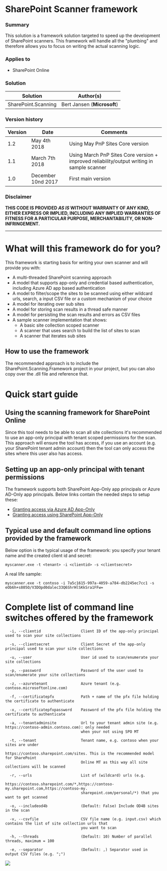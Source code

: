 # SharePoint Scanner framework #

### Summary ###
This solution is a framework solution targeted to speed up the development of SharePoint scanners. This framework will handle all the "plumbing" and therefore allows you to focus on writing the actual scanning logic. 


### Applies to ###
-  SharePoint Online

### Solution ###
Solution | Author(s)
---------|----------
SharePoint.Scanning | Bert Jansen (**Microsoft**)

### Version history ###
Version  | Date | Comments
---------| -----| --------
1.2 | May 4th 2018 | Using May PnP Sites Core version
1.1 | March 7th 2018 | Using March PnP Sites Core version + improved reliability/output writing in sample scanner
1.0 | December 10nd 2017 | First main version

### Disclaimer ###
**THIS CODE IS PROVIDED *AS IS* WITHOUT WARRANTY OF ANY KIND, EITHER EXPRESS OR IMPLIED, INCLUDING ANY IMPLIED WARRANTIES OF FITNESS FOR A PARTICULAR PURPOSE, MERCHANTABILITY, OR NON-INFRINGEMENT.**


----------

# What will this framework do for you? #
This framework is starting basis for writing your own scanner and will provide you with:
- A multi-threaded SharePoint scanning approach
- A model that supports app-only and credential based authentication, including Azure AD app based authentication
- A model to filter/scope the sites to be scanned using either wildcard urls, search, a input CSV file or a custom mechanism of your choice
- A model for iterating over sub sites
- A model for storing scan results in a thread safe manner
- A model for persisting the scan results and errors as CSV files
- A sample scanner implementation that shows:
	- A basic site collection scoped scanner
	- A scanner that uses search to build the list of sites to scan
	- A scanner that iterates sub sites

## How to use the framework
The recommended approach is to include the SharePoint.Scanning.Framework project in your project, but you can also copy over the .dll file and reference that.

# Quick start guide #
## Using the scanning framework for SharePoint Online ##
Since this tool needs to be able to scan all site collections it's recommended to use an app-only principal with tenant scoped permissions for the scan. This approach will ensure the tool has access, if you use an account (e.g. your SharePoint tenant admin account) then the tool can only access the sites where this user also has access.

## Setting up an app-only principal with tenant permissions ###
The framework supports both SharePoint App-Only app principals or Azure AD-Only app principals. Below links contain the needed steps to setup these:
- [Granting access via Azure AD App-Only](https://docs.microsoft.com/en-us/sharepoint/dev/solution-guidance/security-apponly-azuread)
- [Granting access using SharePoint App-Only](https://docs.microsoft.com/en-us/sharepoint/dev/solution-guidance/security-apponly-azureacs)


## Typical use and default command line options provided by the framework ###
Below option is the typical usage of the framework: you specify your tenant name and the created client id and secret:

```console
myscanner.exe -t <tenant> -i <clientid> -s <clientsecret>
```

A real life sample:

```console
myscanner.exe -t contoso -i 7a5c1615-997a-4059-a784-db2245ec7cc1 -s eOb6h+s805O/V3DOpd0dalec33Q6ShrHlSKkSra1FFw=
```

# Complete list of command line switches offered by the framework #

```Console
  -i, --clientid                  Client ID of the app-only principal used to scan your site collections

  -s, --clientsecret              Client Secret of the app-only principal used to scan your site collections

  -u, --user                      User id used to scan/enumerate your site collections

  -p, --password                  Password of the user used to scan/enumerate your site collections

  -z, --azuretenant               Azure tenant (e.g. contoso.microsoftonline.com)

  -f, --certificatepfx            Path + name of the pfx file holding the certificate to authenticate

  -x, --certificatepfxpassword    Password of the pfx file holding the certificate to authenticate

  -a, --tenantadminsite           Url to your tenant admin site (e.g. https://contoso-admin.contoso.com): only needed
                                  when your not using SPO MT

  -t, --tenant                    Tenant name, e.g. contoso when your sites are under
                                  https://contoso.sharepoint.com/sites. This is the recommended model for SharePoint
                                  Online MT as this way all site collections will be scanned

  -r, --urls                      List of (wildcard) urls (e.g.
                                  https://contoso.sharepoint.com/*,https://contoso-my.sharepoint.com,https://contoso-my.
                                  sharepoint.com/personal/*) that you want to get scanned

  -o, --includeod4b               (Default: False) Include OD4B sites in the scan

  -v, --csvfile                   CSV file name (e.g. input.csv) which contains the list of site collection urls that
                                  you want to scan

  -h, --threads                   (Default: 10) Number of parallel threads, maximum = 100

  -e, --separator                 (Default: ,) Separator used in output CSV files (e.g. ";")
```

<img src="https://telemetry.sharepointpnp.com/pnp-tools/solutions/sharepoint-scannerframework" /> 


